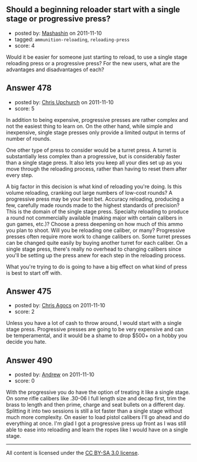 ## Should a beginning reloader start with a single stage or progressive press?

- posted by: [Mashashin](https://stackexchange.com/users/-1/212-mashashin) on 2011-11-10
- tagged: `ammunition-reloading`, `reloading-press`
- score: 4

Would it be easier for someone just starting to reload, to use a single stage reloading press or a progressive press? For the new users, what are the advantages and disadvantages of each?


## Answer 478

- posted by: [Chris Upchurch](https://stackexchange.com/users/-1/79-chris-upchurch) on 2011-11-10
- score: 5

In addition to being expensive, progressive presses are rather complex and not the easiest thing to learn on.  On the other hand, while simple and inexpensive, single stage presses only provide a limited output in terms of number of rounds.  

One other type of press to consider would be a turret press.  A turret is substantially less complex than a progressive, but is considerably faster than a single stage press.  It also lets you keep all your dies set up as you move through the reloading process, rather than having to reset them after every step.

A big factor in this decision is what kind of reloading you're doing.  Is this volume reloading, cranking out large numbers of low-cost rounds?  A progressive press may be your best bet.  Accuracy reloading, producing a few, carefully made rounds made to the highest standards of precision?  This is the domain of the single stage press.  Specialty reloading to produce a round not commercially available (making major with certain calibers in gun games, etc.)?  Choose a press deepening on how much of this ammo you plan to shoot.  Will you be reloading one caliber, or many?  Progressive presses often require more work to change calibers on.  Some turret presses can be changed quite easily by buying another turret for each caliber.  On a single stage press, there's really no overhead to changing calibers since you'll be setting up the press anew for each step in the reloading process.

What you're trying to do is going to have a big effect on what kind of press is best to start off with. 


## Answer 475

- posted by: [Chris Agocs](https://stackexchange.com/users/-1/12-chris-agocs) on 2011-11-10
- score: 2

Unless you have a lot of cash to throw around, I would start with a single stage press. Progressive presses are going to be very expensive and can be temperamental, and it would be a shame to drop $500+ on a hobby you decide you hate.


## Answer 490

- posted by: [Andrew](https://stackexchange.com/users/-1/17-andrew) on 2011-11-10
- score: 0

With the progressive you do have the option of treating it like a single stage. On some rifle calibers like .30-06 I full length size and decap first, trim the brass to length and then prime, charge and seat bullets on a different day. Splitting it into two sessions is still a lot faster than a single stage without much more complexity. On easier to load pistol calibers I'll go ahead and do everything at once. I'm glad I got a progressive press up front as I was still able to ease into reloading and learn the ropes like I would have on a single stage.



---

All content is licensed under the [CC BY-SA 3.0 license](https://creativecommons.org/licenses/by-sa/3.0/).

